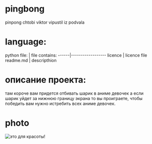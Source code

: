 # pingbong
pinpong chtobi viktor vipustil iz podvala
# language:
python
file: | file contains:
------|------------------
licence | licence file
readme.md | descripthion
# описание проекта:
там короче вам придется отбивать шарик в аниме девочек а если шарик уйдет за нижнюю границу экрана то вы проиграете, чтобы победить вам нужно истребить всех аниме девочек.
# photo
![это для красоты!](https://www.klipartz.com/ru/sticker-png-fbaez)
